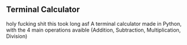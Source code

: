 ## Terminal Calculator
holy fucking shit this took long asf
A terminal calculator made in Python, with the 4 main operations avaible (Addition, Subtraction, Multiplication, Division)
